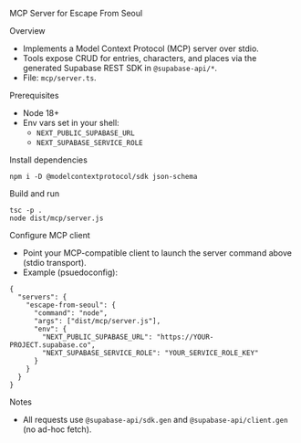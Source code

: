MCP Server for Escape From Seoul

Overview
- Implements a Model Context Protocol (MCP) server over stdio.
- Tools expose CRUD for entries, characters, and places via the generated Supabase REST SDK in `@supabase-api/*`.
- File: `mcp/server.ts`.

Prerequisites
- Node 18+
- Env vars set in your shell:
  - `NEXT_PUBLIC_SUPABASE_URL`
  - `NEXT_SUPABASE_SERVICE_ROLE`

Install dependencies
```
npm i -D @modelcontextprotocol/sdk json-schema
```

Build and run
```
tsc -p .
node dist/mcp/server.js
```

Configure MCP client
- Point your MCP-compatible client to launch the server command above (stdio transport).
- Example (psuedoconfig):
```
{
  "servers": {
    "escape-from-seoul": {
      "command": "node",
      "args": ["dist/mcp/server.js"],
      "env": {
        "NEXT_PUBLIC_SUPABASE_URL": "https://YOUR-PROJECT.supabase.co",
        "NEXT_SUPABASE_SERVICE_ROLE": "YOUR_SERVICE_ROLE_KEY"
      }
    }
  }
}
```

Notes
- All requests use `@supabase-api/sdk.gen` and `@supabase-api/client.gen` (no ad-hoc fetch).
